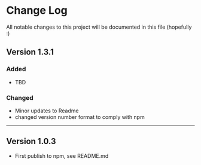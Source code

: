 # Change Log
All notable changes to this project will be documented in this file (hopefully :)


## Version 1.3.1

### Added

- TBD

### Changed

- Minor updates to Readme
- changed version number format to comply with npm

---

## Version 1.0.3

- First publish to npm, see README.md
